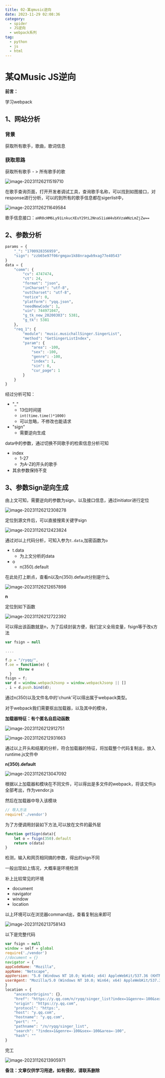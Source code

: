 ```yaml
---
title: 02-某qmusic逆向
date: 2023-11-29 02:08:36
category: 
  - spider
  - JS逆向
  - webpack系列
tag: 
  - python
  - js
  - html
---
```

# 某QMusic JS逆向

**前言：**

学习webpack



## 1、网站分析

### 背景

获取所有歌手，歌曲，歌词信息

### 获取思路

获取所有歌手 - > 所有歌手的歌



![image-20231126211519710](00-resource/image-20231126211519710.png)

在歌手查询页面，打开开发者调试工具，查询歌手名称，可以找到如图接口，对response进行分析，可以的到所有的歌手信息都在sigerlist中，

![image-20231126211649584](00-resource/image-20231126211649584.png)

歌手信息接口：`aHR0cHM6Ly91LnkucXEuY29tL2NnaS1iaW4vbXVzaWNzLmZjZw==`

## 2、参数分析



```python
params = {
    "_": "1700928356959",
    "sign": "zzb65e97f06rgmgav1k88nragwb9xag77e40543"
}
data = {
    "comm": {
        "cv": 4747474,
        "ct": 24,
        "format": "json",
        "inCharset": "utf-8",
        "outCharset": "utf-8",
        "notice": 0,
        "platform": "yqq.json",
        "needNewCode": 1,
        "uin": 744971047,
        "g_tk_new_20200303": 5381,
        "g_tk": 5381
    },
    "req_1": {
        "module": "music.musichallSinger.SingerList",
        "method": "GetSingerListIndex",
        "param": {
            "area": -100,
            "sex": -100,
            "genre": -100,
            "index": 1,
            "sin": 0,
            "cur_page": 1
        }
    }
}
```

经过分析可知：

- "_"
  - 13位时间搓
  - `int(time.time()*1000)`
  - 可以忽略，不修改也能请求
- "sign"
  - 需要逆向生成

data中的参数，通过切换不同歌手的检索信息分析可知

- index
  - 1-27
  - 为A-Z的开头的歌手
- 其余参数保持不变

## 3、参数Sign逆向生成

由上文可知，需要逆向的参数为sign，以及接口信息，通过initiator进行定位

![image-20231126212308278](00-resource/image-20231126212308278.png)

定位到源文件后，可以直接搜索关键字sign

![image-20231126212423824](00-resource/image-20231126212423824.png)

通过对以上代码分析，可知入参为`t.data`,加密函数为`o`

- t.data
  - 为上文分析的data
- o
  - n(350).default

在此处打上断点，查看n以及n(350).default分别是什么

![image-20231126212657898](00-resource/image-20231126212657898.png)

**n**

定位到如下函数

![image-20231126212722392](00-resource/image-20231126212722392.png)

可以得出该函数就是n，为了后续封装方便，我们定义全局变量，fsign等于改s方法

```js
var fsign = null

....

f.p = "/ryqq/",
f.oe = function(e) {
      throw e
  }
fsign = f;
var d = window.webpackJsonp = window.webpackJsonp || []
, i = d.push.bind(d);
```



通过n(350)以及文件名中的'chunk'可以得出属于webpack类型。

对于webpack我们需要抠出加载器，以及其中的模块，

**加载器特征：有个匿名自启动函数**

![image-20231126212912751](00-resource/image-20231126212912751.png)

![image-20231126212931663](00-resource/image-20231126212931663.png)

通过以上开头和结尾的分析，符合加载器的特征，将加载整个代码复制出，放入runtime.js文件中

**n(350).default**

![image-20231126213047092](00-resource/image-20231126213047092.png)

根据以上加载器和模块在不同文件，可以得出是多文件的webpack，将该文件js全部考出，作为vendor.js

然后在加载器中导入该模块

```js
// 导入方法
require('./vendor')
```



为了方便调用封装如下方法,可以放在文件的最外层

```js
function getSign(data){
    let o = fsign(350).default
    return o(data)
}
```

检测，输入和网页相同搞的参数，得出的sign不同

一般出现如上情况，大概率是环境检测

补上比较常见的环境

- document
- navigator
- window
- location

以上环境可以在浏览器command出，查看复制出来即可

![image-20231126213758143](00-resource/image-20231126213758143.png)



以下是完整代码

```js
var fsign = null
window = self = global
require('./vendor')
//document = {}
navigator = {
appCodeName: "Mozilla",
appName: "Netscape",
appVersion: "5.0 (Windows NT 10.0; Win64; x64) AppleWebKit/537.36 (KHTML, like Gecko) Chrome/119.0.0.0 Safari/537.36",
userAgent: "Mozilla/5.0 (Windows NT 10.0; Win64; x64) AppleWebKit/537.36 (KHTML, like Gecko) Chrome/119.0.0.0 Safari/537.36"
}
location = {
    "ancestorOrigins": {},
    "href": "https://y.qq.com/n/ryqq/singer_list?index=1&genre=-100&sex=-100&area=-100",
    "origin": "https://y.qq.com",
    "protocol": "https:",
    "host": "y.qq.com",
    "hostname": "y.qq.com",
    "port": "",
    "pathname": "/n/ryqq/singer_list",
    "search": "?index=1&genre=-100&sex=-100&area=-100",
    "hash": ""
}
```

完工

![image-20231126213905971](00-resource/image-20231126213905971.png)

**备注：文章仅供学习用途，如有侵权，请联系删除**